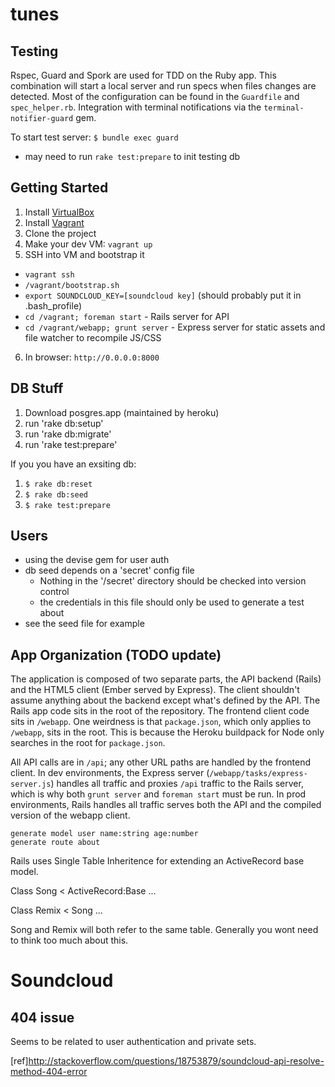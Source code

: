 tunes
=====

## Testing

Rspec, Guard and Spork are used for TDD on the Ruby app. This combination will start a local server and run specs when files changes are detected. Most of the configuration can be found in the `Guardfile` and  `spec_helper.rb`. Integration with terminal notifications via the `terminal-notifier-guard` gem.

To start test server: `$ bundle exec guard`

* may need to run `rake test:prepare` to init testing db


## Getting Started

1. Install [VirtualBox](https://www.virtualbox.org/wiki/Downloads)
2. Install [Vagrant](http://www.vagrantup.com/downloads.html)
3. Clone the project
4. Make your dev VM: `vagrant up`
5. SSH into VM and bootstrap it
  * `vagrant ssh`
  * `/vagrant/bootstrap.sh`
  * `export SOUNDCLOUD_KEY=[soundcloud key]` (should probably put it in .bash_profile)
  * `cd /vagrant; foreman start` - Rails server for API
  * `cd /vagrant/webapp; grunt server` - Express server for static assets and file watcher to recompile JS/CSS
6. In browser: `http://0.0.0.0:8000`

## DB Stuff

1. Download posgres.app (maintained by heroku)
2. run 'rake db:setup'
3. run 'rake db:migrate'
4. run 'rake test:prepare'

If you you have an exsiting db:

1. `$ rake db:reset`
2. `$ rake db:seed`
3. `$ rake test:prepare`

## Users

- using the devise gem for user auth
- db seed depends on a 'secret' config file
  - Nothing in the '/secret' directory should be checked into version control
  - the credentials in this file should only be used to generate a test about
- see the seed file for example


## App Organization (TODO update)

The application is composed of two separate parts, the API backend (Rails) and the HTML5 client (Ember served by Express). The client shouldn't assume anything about the backend except what's defined by the API. The Rails app code sits in the root of the repository. The frontend client code sits in `/webapp`. One weirdness is that `package.json`, which only applies to `/webapp`, sits in the root. This is because the Heroku buildpack for Node only searches in the root for `package.json`.

All API calls are in `/api`; any other URL paths are handled by the frontend client. In dev environments, the Express server (`/webapp/tasks/express-server.js`) handles all traffic and proxies `/api` traffic to the Rails server, which is why both `grunt server` and `foreman start` must be run. In prod environments, Rails handles all traffic serves both the API and the compiled version of the webapp client.


```
generate model user name:string age:number
generate route about
```
Rails uses Single Table Inheritence for extending an ActiveRecord base model.

Class Song < ActiveRecord:Base
  ...

Class Remix < Song
  ...

Song and Remix will both refer to the same table. Generally you wont need to think too much about this.


# Soundcloud
## 404 issue
Seems to be related to user authentication and private sets.

[ref]http://stackoverflow.com/questions/18753879/soundcloud-api-resolve-method-404-error
